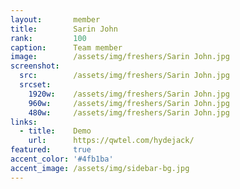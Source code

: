 ```yaml
---
layout:       member
title:        Sarin John
rank:         100
caption:      Team member
image:        /assets/img/freshers/Sarin John.jpg
screenshot:
  src:        /assets/img/freshers/Sarin John.jpg
  srcset:
    1920w:    /assets/img/freshers/Sarin John.jpg
    960w:     /assets/img/freshers/Sarin John.jpg
    480w:     /assets/img/freshers/Sarin John.jpg
links:
  - title:    Demo
    url:      https://qwtel.com/hydejack/
featured:     true
accent_color: '#4fb1ba'
accent_image: /assets/img/sidebar-bg.jpg
---
```

